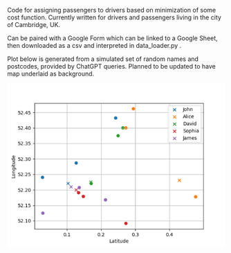Code for assigning passengers to drivers based on minimization of some cost function. Currently written for drivers and passengers living in the city of Cambridge, UK.

Can be paired with a Google Form which can be linked to a Google Sheet, then downloaded as a csv and interpreted in data_loader.py .

Plot below is generated from a simulated set of random names and postcodes, provided by ChatGPT queries. Planned to be updated to have map underlaid as background.

![alt text](https://github.com/kyleyhw/driver_assignment/blob/main/driver_assignment_plot.png?raw=true)
